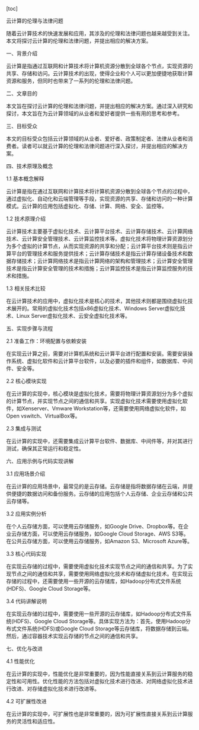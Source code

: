 
[toc]                    
                
                
云计算的伦理与法律问题

随着云计算技术的快速发展和应用，其涉及的伦理和法律问题也越来越受到关注。本文将探讨云计算的伦理和法律问题，并提出相应的解决方案。

一、背景介绍

云计算是指通过互联网和计算技术将计算机资源分散到全球各个节点，实现资源的共享、存储和访问。云计算技术的出现，使得企业和个人可以更加便捷地获取计算资源和服务，但同时也带来了一系列的伦理和法律问题。

二、文章目的

本文旨在探讨云计算的伦理和法律问题，并提出相应的解决方案。通过深入研究和探讨，本文旨在为云计算领域的从业者和爱好者提供一些有用的思考和参考。

三、目标受众

本文的目标受众包括云计算领域的从业者、爱好者、政策制定者、法律从业者和消费者。读者可以就云计算的伦理和法律问题进行深入探讨，并提出相应的解决方案。

四、技术原理及概念

1.1 基本概念解释

云计算是指在通过互联网和计算技术将计算机资源分散到全球各个节点的过程中，通过虚拟化、自动化和云端管理等手段，实现资源的共享、存储和访问的一种计算模式。云计算的应用包括虚拟化、存储、计算、网络、安全、监控等。

1.2 技术原理介绍

云计算技术主要基于虚拟化技术、云计算平台技术、云计算存储技术、云计算网络技术、云计算安全管理技术、云计算监控技术等。虚拟化技术将物理计算资源划分为多个虚拟的计算节点，从而实现资源的共享和分配；云计算平台技术则是指云计算平台的管理技术和服务提供技术；云计算存储技术是指云计算存储设备技术和数据存储技术；云计算网络技术是指云计算网络的架构和管理技术；云计算安全管理技术是指云计算安全管理的技术和措施；云计算监控技术是指云计算监控服务的技术和措施。

1.3 相关技术比较

在云计算技术的应用中，虚拟化技术是核心的技术，其他技术则都是围绕虚拟化技术展开的。常用的虚拟化技术包括x86虚拟化技术、Windows Server虚拟化技术、Linux Server虚拟化技术、云安全虚拟化技术等。

五、实现步骤与流程

2.1 准备工作：环境配置与依赖安装

在实现云计算之前，需要对计算机系统和云计算平台进行配置和安装。需要安装操作系统、虚拟化软件和云计算平台软件，以及必要的插件和组件，如数据库、中间件、安全等。

2.2 核心模块实现

在云计算的实现中，核心模块是虚拟化技术，需要将物理计算资源划分为多个虚拟的计算节点，并实现节点之间的通信和共享。实现虚拟化技术需要使用虚拟化软件，如Xenserver、Vmware Workstation等，还需要使用网络虚拟化软件，如Open vswitch、VirtualBox等。

2.3 集成与测试

在云计算的实现中，还需要集成云计算平台软件、数据库、中间件等，并对其进行测试，确保其正常运行和稳定性。

六、应用示例与代码实现讲解

3.1 应用场景介绍

在云计算的应用场景中，最常见的是云存储。云存储是指将数据存储在云端，并提供便捷的数据访问和备份服务。云存储的应用包括个人云存储、企业云存储和公共云存储等。

3.2 应用实例分析

在个人云存储方面，可以使用云存储服务，如Google Drive、Dropbox等。在企业云存储方面，可以使用云存储服务，如Google Cloud Storage、AWS S3等。在公共云存储方面，可以使用云存储服务，如Amazon S3、Microsoft Azure等。

3.3 核心代码实现

在实现云存储的过程中，需要使用虚拟化技术实现节点之间的通信和共享。为了实现节点之间的通信和共享，需要使用网络虚拟化技术和存储虚拟化技术。在实现云存储的过程中，还需要使用一些开源的云存储库，如Hadoop分布式文件系统(HDFS)、Google Cloud Storage等。

3.4 代码讲解说明

在实现云存储的过程中，需要使用一些开源的云存储库，如Hadoop分布式文件系统(HDFS)、Google Cloud Storage等。具体实现方法为：首先，使用Hadoop分布式文件系统(HDFS)或Google Cloud Storage等云存储库，将数据存储到云端。然后，通过容器技术实现云存储的节点之间的通信和共享。

七、优化与改进

4.1 性能优化

在云计算的实现中，性能优化是非常重要的，因为性能直接关系到云计算服务的稳定性和可用性。优化性能的方法包括对虚拟化技术进行改进、对网络虚拟化技术进行改进、对存储虚拟化技术进行改进等。

4.2 可扩展性改进

在云计算的实现中，可扩展性也是非常重要的，因为可扩展性直接关系到云计算服务的灵活性和适应性。

